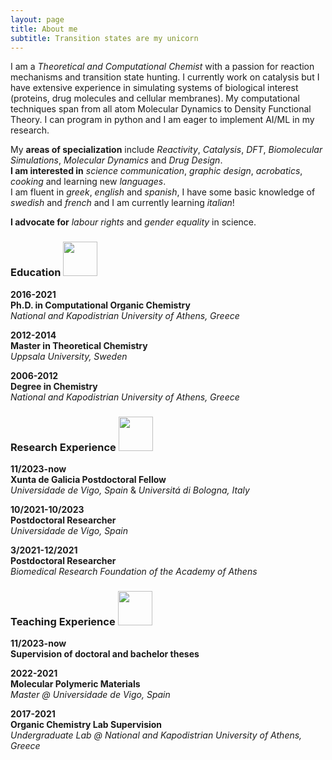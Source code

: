 ```yaml
---
layout: page
title: About me
subtitle: Transition states are my unicorn
---
```


I am a _Theoretical and Computational Chemist_ with a passion for reaction mechanisms and transition state hunting. I currently work on catalysis but I have extensive experience in simulating systems of biological interest (proteins, drug molecules and cellular membranes). My computational techniques span from all atom Molecular Dynamics to Density Functional Theory. I can program in python and I am eager to implement AI/ML in my research.  

My **areas of specialization** include _Reactivity_, _Catalysis_, _DFT_, _Biomolecular Simulations_, _Molecular Dynamics_ and _Drug Design_.  
**I am interested in** _science communication_, _graphic design_, _acrobatics_, _cooking_ and learning new _languages_.  
I am fluent in _greek_, _english_ and _spanish_, I have some basic knowledge of _swedish_ and _french_ and I am currently learning _italian_!

**I advocate for** _labour rights_ and _gender equality_ in science.   




### Education <img src="https://sofki.github.io/assets/img/cap.svg" width="55">

**2016-2021**  
**Ph.D. in Computational Organic Chemistry**  
_National and Kapodistrian University of Athens, Greece_

**2012-2014**  
**Master in Theoretical Chemistry**  
_Uppsala University, Sweden_

**2006-2012**  
**Degree in Chemistry**  
_National and Kapodistrian University of Athens, Greece_

### Research Experience <img src="https://sofki.github.io/assets/img/research.png" width="55">

**11/2023-now**  
**Xunta de Galicia Postdoctoral Fellow**  
_Universidade de Vigo, Spain_ & _Universitá di Bologna, Italy_

**10/2021-10/2023**  
**Postdoctoral Researcher**  
_Universidade de Vigo, Spain_

**3/2021-12/2021**  
**Postdoctoral Researcher**  
_Biomedical Research Foundation of the Academy of Athens_

### Teaching Experience <img src="https://sofki.github.io/assets/img/teacher.png" width="55">

**11/2023-now**  
**Supervision of doctoral and bachelor theses**  

**2022-2021**  
**Molecular Polymeric Materials**    
_Master @ Universidade de Vigo, Spain_

**2017-2021**  
**Organic Chemistry Lab Supervision**    
_Undergraduate Lab @ National and Kapodistrian University of Athens, Greece_
